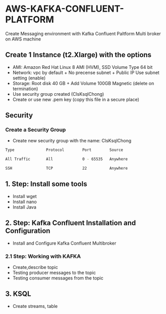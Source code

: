 # AWS-KAFKA-CONFLUENT-PLATFORM
Create Messaging environment with Kafka Confluent Paltform Multi broker on AWS machine


## Create 1 Instance (t2.Xlarge) with the options
* AMI: Amazon Red Hat Linux 8 AMI (HVM), SSD Volume Type 64 bit
* Network: vpc by default + No precense subnet + Public IP Use subnet  setting (enable)
* Storage: Root disk 40 GB + Add Volume 100GB Magnetic (delete on termination)
* Use security group created (ClsKsqlChong)
* Create or use new .pem key (copy this file in a secure place)

## Security

### Create a Security Group

* Create new security group with the name: ClsKsqlChong
```bash
Type              Protocol        Port        Source

All Traffic       All             0 - 65535   Anywhere   

SSH               TCP             22          Anywhere
```

## 1. Step: Install some tools
  * Install wget
  * Install nano
  * Install Java

## 2. Step: Kafka Confluent Installation and Configuration
  * Install and Configure Kafka Confluent Multibroker 
  
### 2.1 Step: Working with KAFKA
  *  Create,describe topic
  *  Testing producer messages to the topic
  *  Testing consumer messages from the topic
  
## 3. KSQL
  * Create streams, table
 
